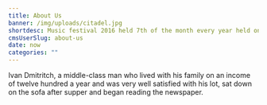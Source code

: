 ```yaml
---
title: About Us
banner: /img/uploads/citadel.jpg
shortdesc: Music festival 2016 held 7th of the month every year held on different place
cmsUserSlug: about-us
date: now
categories: ""
---
```


Ivan Dmitritch, a middle-class man who lived with his family on an income of twelve hundred a year and was very well satisfied with his lot, sat down on the sofa after supper and began reading the newspaper.